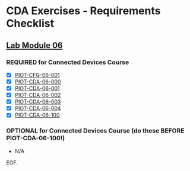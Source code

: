# CDA Exercises - Requirements Checklist

## [Lab Module 06](https://github.com/orgs/programming-the-iot/projects/1#column-10488434)

### REQUIRED for Connected Devices Course
- [x] [PIOT-CFG-06-001](https://github.com/programming-the-iot/book-exercise-tasks/issues/80)
- [x] [PIOT-CDA-06-000](https://github.com/programming-the-iot/book-exercise-tasks/issues/11)
- [x] [PIOT-CDA-06-001](https://github.com/programming-the-iot/book-exercise-tasks/issues/19)
- [x] [PIOT-CDA-06-002](https://github.com/programming-the-iot/book-exercise-tasks/issues/18)
- [x] [PIOT-CDA-06-003](https://github.com/programming-the-iot/book-exercise-tasks/issues/17)
- [x] [PIOT-CDA-06-004](https://github.com/programming-the-iot/book-exercise-tasks/issues/87)
- [x] [PIOT-CDA-06-100](https://github.com/programming-the-iot/book-exercise-tasks/issues/5)

### OPTIONAL for Connected Devices Course (do these BEFORE PIOT-CDA-06-100!)
- N/A

EOF.
